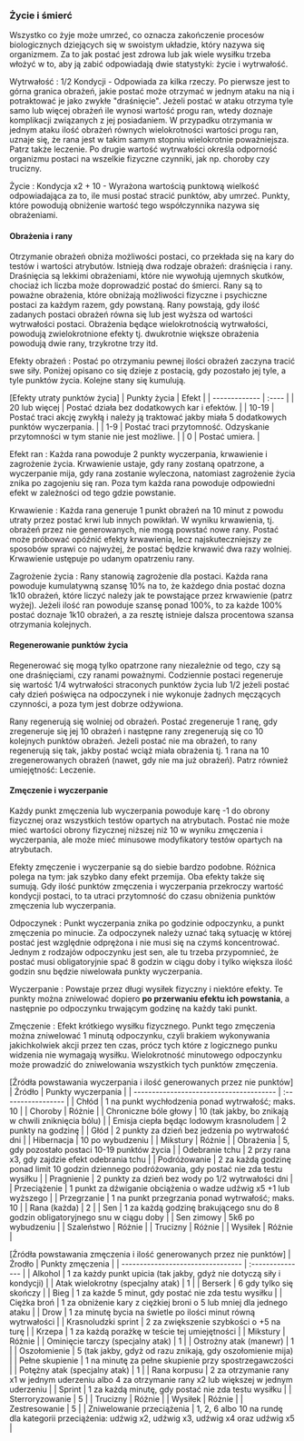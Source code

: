 ### Życie i śmierć

Wszystko co żyje może umrzeć, co oznacza zakończenie procesów biologicznych dziejących się w swoistym układzie, który nazywa się organizmem. Za to jak postać jest zdrowa lub jak wiele wysiłku trzeba włożyć w to, aby ją zabić odpowiadają dwie statystyki: życie i wytrwałość.

Wytrwałość
: 1/2 Kondycji - Odpowiada za kilka rzeczy. Po pierwsze jest to górna granica obrażeń, jakie postać może otrzymać w jednym ataku na nią i potraktować je jako zwykłe "draśnięcie". Jeżeli postać w ataku otrzyma tyle samo lub więcej obrażeń ile wynosi wartość progu ran, wtedy doznaje komplikacji związanych z jej posiadaniem. W przypadku otrzymania w jednym ataku ilość obrażeń równych wielokrotności wartości progu ran, uznaje się, że rana jest w takim samym stopniu wielokrotnie poważniejsza. Patrz także leczenie. Po drugie wartość wytrwałości określa odporność organizmu postaci na wszelkie fizyczne czynniki, jak np. choroby czy trucizny.

Życie
: Kondycja x2 + 10 - Wyrażona wartością punktową wielkość odpowiadająca za to, ile musi postać stracić punktów, aby umrzeć. Punkty, które powodują obniżenie wartość tego współczynnika nazywa się obrażeniami.

#### Obrażenia i rany

Otrzymanie obrażeń obniża możliwości postaci, co przekłada się na kary do testów i wartości atrybutów. Istnieją dwa rodzaje obrażeń: draśnięcia i rany. Draśnięcia są lekkimi obrażeniami, które nie wywołują ujemnych skutków, chociaż ich liczba może doprowadzić postać do śmierci. Rany są to poważne obrażenia, które obniżają możliwości fizyczne i psychiczne postaci za każdym razem, gdy powstaną. Rany powstają, gdy ilość zadanych postaci obrażeń równa się lub jest wyższa od wartości wytrwałości postaci. Obrażenia będące wielokrotnością wytrwałości, powodują zwielokrotnione efekty tj. dwukrotnie większe obrażenia powodują dwie rany, trzykrotne trzy itd.

Efekty obrażeń
:	Postać po otrzymaniu pewnej ilości obrażeń zaczyna tracić swe siły. Poniżej opisano co się dzieje z postacią, gdy pozostało jej tyle, a tyle punktów życia. Kolejne stany się kumulują.

[Efekty utraty punktów życia]
| Punkty życia  | Efekt |
| ------------- | :---- |
| 20 lub więcej | Postać działa bez dodatkowych kar i efektów. |
| 10-19         | Postać traci akcję zwykłą i należy ją traktować jakby miała 5 dodatkowych punktów wyczerpania. |
| 1-9           | Postać traci przytomność. Odzyskanie przytomności w tym stanie nie jest możliwe. |
| 0             | Postać umiera. |

Efekt ran
: Każda rana powoduje 2 punkty wyczerpania, krwawienie i zagrożenie życia. Krwawienie ustaje, gdy rany zostaną opatrzone, a wyczerpanie mija, gdy rana zostanie wyleczona, natomiast zagrożenie życia znika po zagojeniu się ran. Poza tym każda rana powoduje odpowiedni efekt w zależności od tego gdzie powstanie.

Krwawienie
: Każda rana generuje 1 punkt obrażeń na 10 minut z powodu utraty przez postać krwi lub innych powikłań. W wyniku krwawienia, tj. obrażeń przez nie generowanych, nie mogą powstać nowe rany. Postać może próbować opóźnić efekty krwawienia, lecz najskuteczniejszy ze sposobów sprawi co najwyżej, że postać będzie krwawić dwa razy wolniej. Krwawienie ustępuje po udanym opatrzeniu rany.

Zagrożenie życia
: Rany stanowią zagrożenie dla postaci. Każda rana powoduje kumulatywną szansę 10% na to, że każdego dnia postać dozna 1k10 obrażeń, które liczyć należy jak te powstające przez krwawienie (patrz wyżej). Jeżeli ilość ran powoduje szansę ponad 100%, to za każde 100% postać doznaje 1k10 obrażeń, a za resztę istnieje dalsza procentowa szansa otrzymania kolejnych.

#### Regenerowanie punktów życia

Regenerować się mogą tylko opatrzone rany niezależnie od tego, czy są one draśnięciami, czy ranami poważnymi. Codziennie postaci regeneruje się wartość 1/4 wytrwałości straconych punktów życia lub 1/2 jeżeli postać cały dzień poświęca na odpoczynek i nie wykonuje żadnych męczących czynności, a poza tym jest dobrze odżywiona.

Rany regenerują się wolniej od obrażeń. Postać zregeneruje 1 ranę, gdy zregeneruje się jej 10 obrażeń i następne rany zregenerują się co 10 kolejnych punktów obrażeń. Jeżeli postać nie ma obrażeń, to rany regenerują się tak, jakby postać wciąż miała obrażenia tj. 1 rana na 10 zregenerowanych obrażeń (nawet, gdy nie ma już obrażeń). Patrz również umiejętność: Leczenie.

#### Zmęczenie i wyczerpanie

Każdy punkt zmęczenia lub wyczerpania powoduje karę -1 do obrony fizycznej oraz wszystkich testów opartych na atrybutach. Postać nie może mieć wartości obrony fizycznej niższej niż 10 w wyniku zmęczenia i wyczerpania, ale może mieć minusowe modyfikatory testów opartych na atrybutach.

Efekty zmęczenie i wyczerpanie są do siebie bardzo podobne. Różnica polega na tym: jak szybko dany efekt przemija. Oba efekty także się sumują. Gdy ilość punktów zmęczenia i wyczerpania przekroczy wartość kondycji postaci, to ta utraci przytomność do czasu obniżenia punktów zmęczenia lub wyczerpania.

Odpoczynek
: Punkt wyczerpania znika po godzinie odpoczynku, a punkt zmęczenia po minucie. Za odpoczynek należy uznać taką sytuację w której postać jest względnie odprężona i nie musi się na czymś koncentrować. Jednym z rodzajów odpoczynku jest sen, ale tu trzeba przypomnieć, że postać musi obligatoryjnie spać 8 godzin w ciągu doby i tylko większa ilość godzin snu będzie niwelowała punkty wyczerpania.

Wyczerpanie
: Powstaje przez długi wysiłek fizyczny i niektóre efekty. Te punkty można zniwelować dopiero **po przerwaniu efektu ich powstania**, a następnie po odpoczynku trwającym  godzinę na każdy taki punkt.

Zmęczenie
: Efekt krótkiego wysiłku fizycznego. Punkt tego zmęczenia można zniwelować 1 minutą odpoczynku, czyli brakiem wykonywania jakichkolwiek akcji przez ten czas, prócz tych które z logicznego punku widzenia nie wymagają wysiłku. Wielokrotność minutowego odpoczynku może prowadzić do zniwelowania wszystkich tych punktów zmęczenia.

[Źródła powstawania wyczerpania i ilość generowanych przez nie punktów]
| Źródło                                  | Punkty wyczerpania |
| --------------------------------------- | :----------------- |
| Chłód                                   | 1 na punkt wychłodzenia ponad wytrwałość; maks. 10 |
| Choroby                                 | Różnie |
| Chroniczne bóle głowy                   | 10 (tak jakby, bo znikają w chwili zniknięcia bólu) |
| Emisja ciepła będąc lodowym krasnoludem | 2 punkty na godzinę |
| Głód                                    | 2 punkty za dzień bez jedzenia po wytrwałość dni |
| Hibernacja                              | 10 po wybudzeniu |
| Mikstury                                | Różnie |
| Obrażenia                               | 5, gdy pozostało postaci 10-19 punktów życia |
| Odebranie tchu                          | 2 przy rana x3, gdy zajdzie efekt odebrania tchu |
| Podróżowanie                            | 2 za każdą godzinę ponad limit 10 godzin dziennego podróżowania, gdy postać nie zda testu wysiłku |
| Pragnienie                              | 2 punkty za dzień bez wody po 1/2 wytrwałości dni |
| Przeciążenie                            | 1 punkt za dźwiganie obciążenia o wadze udźwig x5 +1 lub wyższego |
| Przegrzanie                             | 1 na punkt przegrzania ponad wytrwałość; maks. 10 |
| Rana (każda)                            | 2 |
| Sen                                     | 1 za każdą godzinę brakującego snu do 8 godzin obligatoryjnego snu w ciągu doby |
| Sen zimowy                              | 5k6 po wybudzeniu |
| Szaleństwo                              | Różnie |
| Trucizny                                | Różnie |
| Wysiłek                                 | Różnie |

[Źródła powstawania zmęczenia i ilość generowanych przez nie punktów]
| Źrodło                            | Punkty zmęczenia |
| --------------------------------- | :--------------- |
| Alkohol                           | 1 za każdy punkt upicia (tak jakby, gdyż nie dotyczą siły i kondycji) |
| Atak wielokrotny (specjalny atak) | 1 |
| Berserk                           | 6 gdy tylko się skończy |
| Bieg                              | 1 za każde 5 minut, gdy postać nie zda testu wysiłku |
| Ciężka broń                       | 1 za obniżenie kary z ciężkiej broni o 5 lub mniej dla jednego ataku |
| Drow                              | 1 za minutę bycia na świetle po ilości minut równą wytrwałości |
| Krasnoludzki sprint               | 2 za zwiększenie szybkości o +5 na turę |
| Krzepa                            | 1 za każdą porażkę w teście tej umiejętności |
| Mikstury                          | Różnie |
| Ominięcie tarczy (specjalny atak) | 1 |
| Ostrożny atak (manewr)            | 1 |
| Oszołomienie                      | 5 (tak jakby, gdyż od razu znikają, gdy oszołomienie mija) |
| Pełne skupienie                   | 1 na minutę za pełne skupienie przy spostrzegawczości |
| Potężny atak (specjalny atak)     | 1 |
| Rana korpusu                      | 2 za otrzymanie rany x1 w jednym uderzeniu albo 4 za otrzymanie rany x2 lub większej w jednym uderzeniu |
| Sprint                            | 1 za każdą minutę, gdy postać nie zda testu wysiłku |
| Sterroryzowanie                   | 5 |
| Trucizny                          | Różnie |
| Wysiłek                           | Różnie |
| Zestresowanie                     | 5 |
| Zniwelowanie przeciążenia         | 1, 2, 6 albo 10 na rundę dla kategorii przeciążenia: udźwig x2, udźwig x3, udźwig x4 oraz udźwig x5 |

